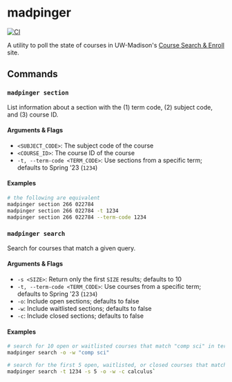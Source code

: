 # madpinger
[![CI](https://github.com/calculub/madpinger/actions/workflows/ci.yml/badge.svg)](https://github.com/calculub/madpinger/actions/workflows/ci.yml)

A utility to poll the state of courses in UW-Madison's [Course Search & Enroll](https://public.enroll.wisc.edu) site.

## Commands

### `madpinger section`
List information about a section with the (1) term code, (2) subject code, and (3) course ID.

#### Arguments & Flags
- `<SUBJECT_CODE>`: The subject code of the course
- `<COURSE_ID>`: The course ID of the course
- `-t, --term-code <TERM_CODE>`: Use sections from a specific term; defaults to Spring '23 (`1234`)

#### Examples
```bash
# the following are equivalent
madpinger section 266 022784
madpinger section 266 022784 -t 1234
madpinger section 266 022784 --term-code 1234
```

### `madpinger search`
Search for courses that match a given query.


#### Arguments & Flags
- `-s <SIZE>`: Return only the first `SIZE` results; defaults to 10
- `-t, --term-code <TERM_CODE>`: Use courses from a specific term; defaults to Spring '23 (`1234`)
- `-o`: Include open sections; defaults to false
- `-w`: Include waitlisted sections; defaults to false
- `-c`: Include closed sections; defaults to false

#### Examples
```bash
# search for 10 open or waitlisted courses that match "comp sci" in term `1234`
madpinger search -o -w "comp sci" 

# search for the first 5 open, waitlisted, or closed courses that match "calculus" in term `1234` 
madpinger search -t 1234 -s 5 -o -w -c calculus` 
```
